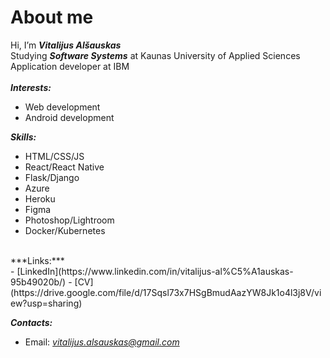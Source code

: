 # About me # 
Hi, I’m ***Vitalijus Alšauskas***<br/>
Studying ***Software Systems*** at Kaunas University of Applied Sciences<br/>
Application developer at IBM<br/><br/>
 ***Interests:***
- Web development
- Android development

***Skills:***
- HTML/CSS/JS
- React/React Native
- Flask/Django
- Azure
- Heroku
- Figma
- Photoshop/Lightroom
- Docker/Kubernetes
<br/>
***Links:***<br/>
- [LinkedIn](https://www.linkedin.com/in/vitalijus-al%C5%A1auskas-95b49020b/)
- [CV](https://drive.google.com/file/d/17Sqsl73x7HSgBmudAazYW8Jk1o4l3j8V/view?usp=sharing)

***Contacts:***
- Email: *vitalijus.alsauskas@gmail.com*
